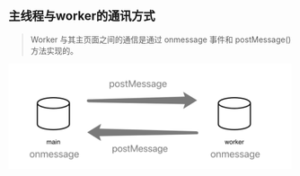 ## 主线程与worker的通讯方式

> Worker 与其主页面之间的通信是通过 onmessage 事件和 postMessage() 方法实现的。

![通讯图](./media/chat.png)


